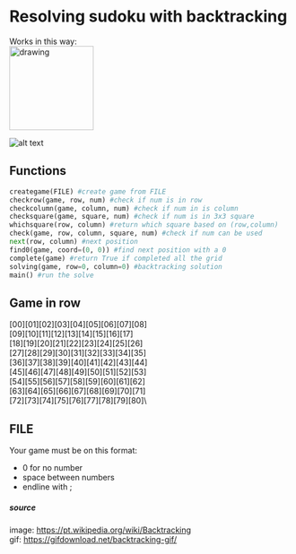 # Resolving sudoku with backtracking
Works in this way: \
<img src="https://upload.wikimedia.org/wikipedia/commons/thumb/1/1e/Backtracking-no-backjumping.svg/1024px-Backtracking-no-backjumping.svg.png" alt="drawing" width="150x150"/>

![alt text](https://gifdownload.net/wp-content/uploads/2019/01/backtracking-gif-.gif)

## Functions
```python
creategame(FILE) #create game from FILE
checkrow(game, row, num) #check if num is in row
checkcolumn(game, column, num) #check if num in is column
checksquare(game, square, num) #check if num is in 3x3 square
whichsquare(row, column) #return which square based on (row,column)
check(game, row, column, square, num) #check if num can be used
next(row, column) #next position
find0(game, coord=(0, 0)) #find next position with a 0
complete(game) #return True if completed all the grid
solving(game, row=0, column=0) #backtracking solution
main() #run the solve
```
## Game in row
[00][01][02][03][04][05][06][07][08]\
[09][10][11][12][13][14][15][16][17]\
[18][19][20][21][22][23][24][25][26]\
[27][28][29][30][31][32][33][34][35]\
[36][37][38][39][40][41][42][43][44]\
[45][46][47][48][49][50][51][52][53]\
[54][55][56][57][58][59][60][61][62]\
[63][64][65][66][67][68][69][70][71]\
[72][73][74][75][76][77][78][79][80]\

## FILE
Your game must be on this format:
- 0 for no number
- space between numbers
- endline with ;

##### source
image: https://pt.wikipedia.org/wiki/Backtracking \
gif: https://gifdownload.net/backtracking-gif/
